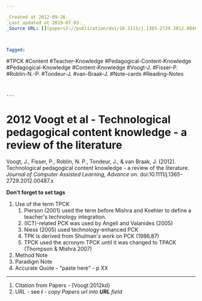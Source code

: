 ```yaml
---

_Created at 2012-09-26._
_Last updated at 2019-07-03._
_Source URL: [](papers2://publication/doi/10.1111/j.1365-2729.2012.00487.x)._



Tagged: 
```
#TPCK #Content #Teacher-Knowledge #Pedagogical-Content-Knowledge #Pedagogical-Knowledge #Content-Knowledge #Voogt-J. #Fisser-P. #Roblin-N.-P. #Tondeur-J. #van-Braak-J. #Note-cards #Reading-Notes
```


---
```


# 2012 Voogt et al - Technological pedagogical content knowledge - a review of the literature


Voogt, J., Fisser, P., Roblin, N. P., Tondeur, J., & van Braak, J. (2012). Technological pedagogical content knowledge - a review of the literature. _Journal of Computer Assisted Learning, Advance on_. doi:10.1111/j.1365-2729.2012.00487.x

****Don't forget to set tags****

1.  Use of the term TPCK
    1.  Pierson (2001) used the term before Mishra and Koehler to define a teacher's technology integration.
    2.  (ICT)-related PCK was used by Angeli and Valanides (2005)
    3.  Niess (2005) used technology-enhanced PCK
    4.  TPK is derived from Shulman's work on PCK (1986,87)
    5.  TPCK used the acronym TPCK until it was changed to TPACK (Thompson & Mishra 2007)
2.  Method Note
3.  Paradigm Note
4.  Accurate Quote - "paste here" - p XX

* * *

1.  Citation from Papers - {Voogt:2012kd}
2.  URL - see _**i**_ _\- copy Papers url into_ _**URL**_ _field_

